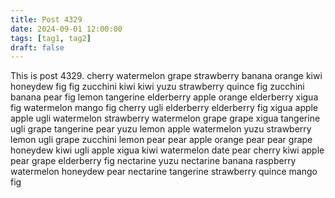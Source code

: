 ```yaml
---
title: Post 4329
date: 2024-09-01 12:00:00
tags: [tag1, tag2]
draft: false
---
```

This is post 4329.
cherry
watermelon
grape
strawberry
banana
orange
kiwi
honeydew
fig
fig
zucchini
kiwi
kiwi
yuzu
strawberry
quince
fig
zucchini
banana
pear
fig
lemon
tangerine
elderberry
apple
orange
elderberry
xigua
fig
watermelon
mango
fig
cherry
ugli
elderberry
elderberry
fig
xigua
apple
apple
ugli
watermelon
strawberry
watermelon
grape
grape
xigua
tangerine
ugli
grape
tangerine
pear
yuzu
lemon
apple
watermelon
yuzu
strawberry
lemon
ugli
grape
zucchini
lemon
pear
pear
apple
orange
pear
pear
grape
honeydew
kiwi
ugli
apple
xigua
kiwi
watermelon
date
pear
cherry
kiwi
apple
pear
grape
elderberry
fig
nectarine
yuzu
nectarine
banana
raspberry
watermelon
honeydew
pear
nectarine
tangerine
strawberry
quince
mango
fig
